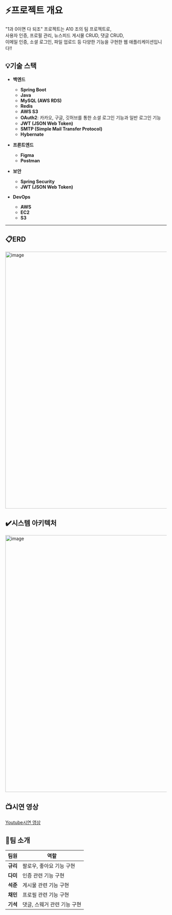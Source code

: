 # ⚡️프로젝트 개요
"1과 0이면 다 되조" 프로젝트는 A10 조의 팀 프로젝트로,  
사용자 인증, 프로필 관리, 뉴스피드 게시물 CRUD, 댓글 CRUD,  
이메일 인증, 소셜 로그인, 파일 업로드 등 다양한 기능을 구현한 웹 애플리케이션입니다!!


## 💡기술 스택

- **백엔드**
  - **Spring Boot**
  - **Java**
  - **MySQL (AWS RDS)**
  - **Redis**
  - **AWS S3**
  - **OAuth2**: 카카오, 구글, 깃허브를 통한 소셜 로그인 기능과 일반 로그인 기능
  - **JWT (JSON Web Token)**
  - **SMTP (Simple Mail Transfer Protocol)**
  - **Hybernate**


- **프론트엔드**
  - **Figma**
  - **Postman**

- **보안**
  - **Spring Security**
  - **JWT (JSON Web Token)**

- **DevOps**
  - **AWS**
  - **EC2**
  - **S3**

---
## 📋ERD
<img width="800" alt="image" src="https://github.com/OneAndZeroAreEnough/OneAndZeroBest/assets/85047035/f80cc21e-d7dd-4b77-8189-545cd9330e00">

## ✔️시스템 아키텍처
<img width="800" alt="image" src="https://github.com/OneAndZeroAreEnough/OneAndZeroBest/assets/85047035/ab760e40-a2c0-4333-908b-2bbe825b4d95">



## 📺시연 영상
[Youtube시연 영상](https://www.youtube.com/watch?v=XvyJzAnMmXo&t=27s)

## 🙋팀 소개

| 팀원 | 역할 |
|---|---|
| **규리** |팔로우, 좋아요 기능 구현|
| **다미**|	인증 관련 기능 구현|
| **석준**|	게시물 관련 기능 구현|
| **채민**|	프로필 관련 기능 구현|
| **기석**|	댓글, 스웨거 관련 기능 구현|

